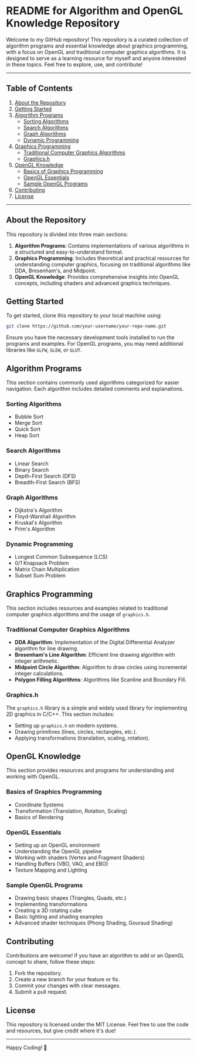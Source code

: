 # README for Algorithm and OpenGL Knowledge Repository

Welcome to my GitHub repository! This repository is a curated collection of algorithm programs and essential knowledge about graphics programming, with a focus on OpenGL and traditional computer graphics algorithms. It is designed to serve as a learning resource for myself and anyone interested in these topics. Feel free to explore, use, and contribute!

---

## Table of Contents
1. [About the Repository](#about-the-repository)
2. [Getting Started](#getting-started)
3. [Algorithm Programs](#algorithm-programs)
   - [Sorting Algorithms](#sorting-algorithms)
   - [Search Algorithms](#search-algorithms)
   - [Graph Algorithms](#graph-algorithms)
   - [Dynamic Programming](#dynamic-programming)
4. [Graphics Programming](#graphics-programming)
   - [Traditional Computer Graphics Algorithms](#traditional-computer-graphics-algorithms)
   - [Graphics.h](#graphics-h)
5. [OpenGL Knowledge](#opengl-knowledge)
   - [Basics of Graphics Programming](#basics-of-graphics-programming)
   - [OpenGL Essentials](#opengl-essentials)
   - [Sample OpenGL Programs](#sample-opengl-programs)
6. [Contributing](#contributing)
7. [License](#license)

---

## About the Repository
This repository is divided into three main sections:
1. **Algorithm Programs**: Contains implementations of various algorithms in a structured and easy-to-understand format.
2. **Graphics Programming**: Includes theoretical and practical resources for understanding computer graphics, focusing on traditional algorithms like DDA, Bresenham's, and Midpoint.
3. **OpenGL Knowledge**: Provides comprehensive insights into OpenGL concepts, including shaders and advanced graphics techniques.

## Getting Started
To get started, clone this repository to your local machine using:
```bash
git clone https://github.com/your-username/your-repo-name.git
```
Ensure you have the necessary development tools installed to run the programs and examples. For OpenGL programs, you may need additional libraries like `GLFW`, `GLEW`, or `GLUT`.

## Algorithm Programs
This section contains commonly used algorithms categorized for easier navigation. Each algorithm includes detailed comments and explanations.

### Sorting Algorithms
- Bubble Sort
- Merge Sort
- Quick Sort
- Heap Sort

### Search Algorithms
- Linear Search
- Binary Search
- Depth-First Search (DFS)
- Breadth-First Search (BFS)

### Graph Algorithms
- Dijkstra's Algorithm
- Floyd-Warshall Algorithm
- Kruskal's Algorithm
- Prim's Algorithm

### Dynamic Programming
- Longest Common Subsequence (LCS)
- 0/1 Knapsack Problem
- Matrix Chain Multiplication
- Subset Sum Problem

## Graphics Programming
This section includes resources and examples related to traditional computer graphics algorithms and the usage of `graphics.h`.

### Traditional Computer Graphics Algorithms
- **DDA Algorithm**: Implementation of the Digital Differential Analyzer algorithm for line drawing.
- **Bresenham's Line Algorithm**: Efficient line drawing algorithm with integer arithmetic.
- **Midpoint Circle Algorithm**: Algorithm to draw circles using incremental integer calculations.
- **Polygon Filling Algorithms**: Algorithms like Scanline and Boundary Fill.

### Graphics.h
The `graphics.h` library is a simple and widely used library for implementing 2D graphics in C/C++. This section includes:
- Setting up `graphics.h` on modern systems.
- Drawing primitives (lines, circles, rectangles, etc.).
- Applying transformations (translation, scaling, rotation).

## OpenGL Knowledge
This section provides resources and programs for understanding and working with OpenGL.

### Basics of Graphics Programming
- Coordinate Systems
- Transformation (Translation, Rotation, Scaling)
- Basics of Rendering

### OpenGL Essentials
- Setting up an OpenGL environment
- Understanding the OpenGL pipeline
- Working with shaders (Vertex and Fragment Shaders)
- Handling Buffers (VBO, VAO, and EBO)
- Texture Mapping and Lighting

### Sample OpenGL Programs
- Drawing basic shapes (Triangles, Quads, etc.)
- Implementing transformations
- Creating a 3D rotating cube
- Basic lighting and shading examples
- Advanced shader techniques (Phong Shading, Gouraud Shading)

## Contributing
Contributions are welcome! If you have an algorithm to add or an OpenGL concept to share, follow these steps:
1. Fork the repository.
2. Create a new branch for your feature or fix.
3. Commit your changes with clear messages.
4. Submit a pull request.

## License
This repository is licensed under the MIT License. Feel free to use the code and resources, but give credit where it's due!

---

Happy Coding! 🎉

